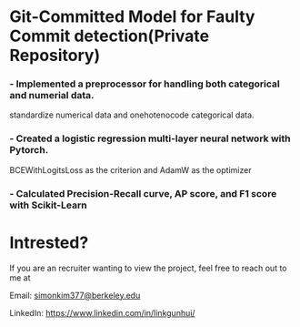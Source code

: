 # Git-Committed Model for Faulty Commit detection(Private Repository)

### - Implemented a preprocessor for handling both categorical and numerial data. 
standardize numerical data and onehotenocode categorical data.

### - Created a logistic regression multi-layer neural network with Pytorch. 
BCEWithLogitsLoss as the criterion and AdamW as the optimizer

### - Calculated Precision-Recall curve, AP score, and F1 score with Scikit-Learn


# Intrested?

If you are an recruiter wanting to view the project, feel free to reach out to me at 

Email: simonkim377@berkeley.edu 

LinkedIn: https://www.linkedin.com/in/linkgunhui/
